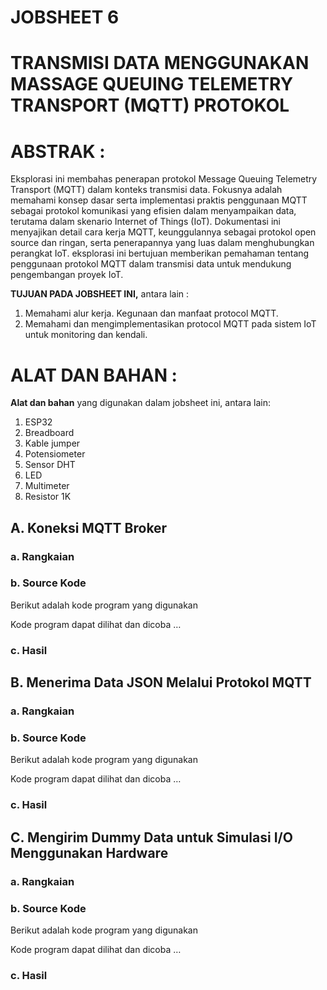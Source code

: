 # JOBSHEET 6
# TRANSMISI DATA MENGGUNAKAN MASSAGE QUEUING TELEMETRY TRANSPORT (MQTT) PROTOKOL

# ABSTRAK	:

Eksplorasi ini membahas penerapan protokol Message Queuing Telemetry Transport (MQTT) dalam konteks transmisi data. Fokusnya adalah memahami konsep dasar serta implementasi praktis penggunaan MQTT sebagai protokol komunikasi yang efisien dalam menyampaikan data, terutama dalam skenario Internet of Things (IoT). Dokumentasi ini menyajikan detail cara kerja MQTT, keunggulannya sebagai protokol open source dan ringan, serta penerapannya yang luas dalam menghubungkan perangkat IoT. eksplorasi ini bertujuan memberikan pemahaman tentang penggunaan protokol MQTT dalam transmisi data untuk mendukung pengembangan proyek IoT.

**TUJUAN PADA JOBSHEET INI,** antara lain	:
1.	Memahami alur kerja. Kegunaan dan manfaat protocol MQTT.
2.	Memahami dan mengimplementasikan protocol MQTT pada sistem IoT untuk monitoring dan kendali.
# ALAT DAN BAHAN	:
**Alat dan bahan** yang digunakan dalam jobsheet ini, antara lain:
1.	ESP32 
2.	Breadboard
3.	Kable jumper
4.	Potensiometer
5.	Sensor DHT
6.	LED
7.	Multimeter 
8.	Resistor 1K

## A.	Koneksi MQTT Broker
### a.	Rangkaian
### b.	Source Kode

Berikut adalah kode program yang digunakan

Kode program dapat dilihat dan dicoba …

### c.	Hasil 
## B.	Menerima Data JSON Melalui Protokol MQTT
### a.	Rangkaian
### b.	Source Kode

Berikut adalah kode program yang digunakan

Kode program dapat dilihat dan dicoba …

### c.	Hasil 

## C.	Mengirim Dummy Data untuk Simulasi I/O Menggunakan Hardware
### a.	Rangkaian
### b.	Source Kode

Berikut adalah kode program yang digunakan

Kode program dapat dilihat dan dicoba …

### c.	Hasil 
